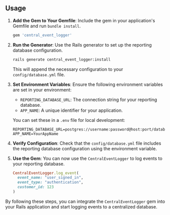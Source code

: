 ## Usage

1. **Add the Gem to Your Gemfile**: Include the gem in your application's Gemfile and run `bundle install`.

   ```ruby
   gem 'central_event_logger'
   ```

2. **Run the Generator**: Use the Rails generator to set up the reporting database configuration.

   ```bash
   rails generate central_event_logger:install
   ```

   This will append the necessary configuration to your `config/database.yml` file.

3. **Set Environment Variables**: Ensure the following environment variables are set in your environment:

   - `REPORTING_DATABASE_URL`: The connection string for your reporting database.
   - `APP_NAME`: A unique identifier for your application.

   You can set these in a `.env` file for local development:

   ```
   REPORTING_DATABASE_URL=postgres://username:password@host:port/database_name
   APP_NAME=YourAppName
   ```

4. **Verify Configuration**: Check that the `config/database.yml` file includes the reporting database configuration using the environment variable.

5. **Use the Gem**: You can now use the `CentralEventLogger` to log events to your reporting database.

   ```ruby
   CentralEventLogger.log_event(
     event_name: "user_signed_in",
     event_type: "authentication",
     customer_id: 123
   )
   ```

By following these steps, you can integrate the `CentralEventLogger` gem into your Rails application and start logging events to a centralized database.